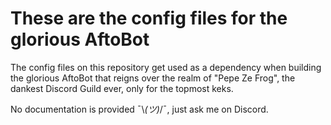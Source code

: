 # These are the config files for the glorious AftoBot
The config files on this repository get used as a dependency when building the glorious AftoBot that reigns over the realm of "Pepe Ze Frog", the dankest Discord Guild ever, only for the topmost keks.

No documentation is provided ¯\\_(ツ)_/¯, just ask me on Discord.
